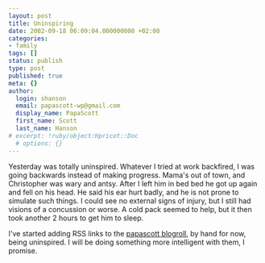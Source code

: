 ```yaml
---
layout: post
title: Uninspiring
date: 2002-09-18 06:09:04.000000000 +02:00
categories:
- family
tags: []
status: publish
type: post
published: true
meta: {}
author:
  login: shanson
  email: papascott-wp@gmail.com
  display_name: PapaScott
  first_name: Scott
  last_name: Hanson
# excerpt: !ruby/object:Hpricot::Doc
  # options: {}
---
```

<p>Yesterday was totally uninspired. Whatever I tried at work backfired, I was going backwards instead of making progress. Mama's out of town, and Christopher was wary and antsy. After I left him in bed bed he got up again and fell on his head. He said his ear hurt badly, and he is not prone to simulate such things. I could see no external signs of injury, but I still had visions of a concussion or worse. A cold pack seemed to help, but it then took another 2 hours to get him to sleep. </p>
<p>I've started adding RSS links to the <a href="http://www.papascott.de/sidebar.php">papascott blogroll</a>, by hand for now, being uninspired. I will be doing something more intelligent with them,  I promise.</p>
